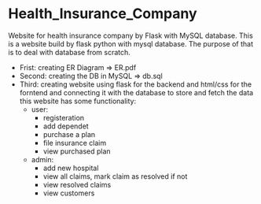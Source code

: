 # Health_Insurance_Company
Website for health insurance company by Flask with MySQL database.
This is a website build by flask python with mysql database.
The purpose of that is to deal with database from scratch.
- Frist: creating ER Diagram => ER.pdf
- Second: creating the DB in MySQL => db.sql
- Third: creating website using flask for the backend and html/css for the forntend and connecting it with the database to store and fetch the data
this website has some functionality:
  - user:
      - registeration
      - add dependet 
      - purchase a plan
      - file insurance claim
      - view purchased plan
  - admin:
      - add new hospital
      - view all claims, mark claim as resolved if not
      - view resolved claims
      - view customers
